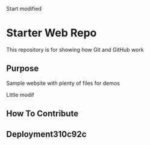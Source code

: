Start modified

# Starter Web Repo

This repository is for showing how Git and GitHub work

## Purpose

Sample website with plenty of files for demos

Little modif

## How To Contribute

## Deployment310c92c
